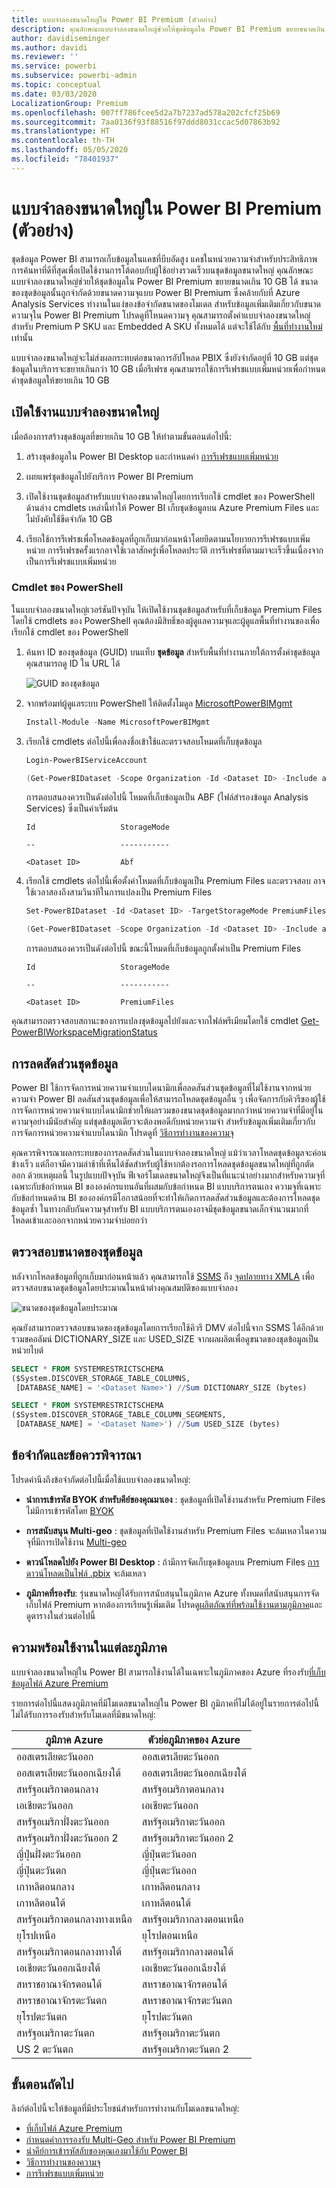 ```yaml
---
title: แบบจำลองขนาดใหญ่ใน Power BI Premium (ตัวอย่าง)
description: คุณลักษณะแบบจำลองขนาดใหญ่ช่วยให้ชุดข้อมูลใน Power BI Premium ขยายขนาดเกิน 10 GB ได้
author: davidiseminger
ms.author: davidi
ms.reviewer: ''
ms.service: powerbi
ms.subservice: powerbi-admin
ms.topic: conceptual
ms.date: 03/03/2020
LocalizationGroup: Premium
ms.openlocfilehash: 007ff786fcee5d2a7b7237ad578a202cfcf25b69
ms.sourcegitcommit: 7aa0136f93f88516f97ddd8031ccac5d07863b92
ms.translationtype: HT
ms.contentlocale: th-TH
ms.lasthandoff: 05/05/2020
ms.locfileid: "78401937"
---
```

# <a name="large-models-in-power-bi-premium-preview"></a>แบบจำลองขนาดใหญ่ใน Power BI Premium (ตัวอย่าง)

ชุดข้อมูล Power BI สามารถเก็บข้อมูลในแคชที่บีบอัดสูง แคชในหน่วยความจำสำหรับประสิทธิภาพการค้นหาที่ดีที่สุดเพื่อเปิดใช้งานการโต้ตอบกับผู้ใช้อย่างรวดเร็วบนชุดข้อมูลขนาดใหญ่ คุณลักษณะแบบจำลองขนาดใหญ่ช่วยให้ชุดข้อมูลใน Power BI Premium ขยายขนาดเกิน 10 GB ได้ ขนาดของชุดข้อมูลนั้นถูกจำกัดด้วยขนาดความจุแบบ Power BI Premium ซึ่งคล้ายกับที่ Azure Analysis Services ทำงานในแง่ของข้อจำกัดขนาดของโมเดล สำหรับข้อมูลเพิ่มเติมเกี่ยวกับขนาดความจุใน Power BI Premium โปรดดูที่โหนดความจุ คุณสามารถตั้งค่าแบบจำลองขนาดใหญ่สำหรับ Premium P SKU และ Embedded A SKU ทั้งหมดได้ แต่จะใช้ได้กับ [พื้นที่ทำงานใหม่](service-create-the-new-workspaces.md) เท่านั้น

แบบจำลองขนาดใหญ่จะไม่ส่งผลกระทบต่อขนาดการอัปโหลด PBIX ซึ่งยังจำกัดอยู่ที่ 10 GB แต่ชุดข้อมูลในบริการจะขยายเกินกว่า 10 GB เมื่อรีเฟรช คุณสามารถใช้การรีเฟรชแบบเพิ่มหน่วยเพื่อกำหนดค่าชุดข้อมูลให้ขยายเกิน 10 GB

## <a name="enable-large-models"></a>เปิดใช้งานแบบจำลองขนาดใหญ่

เมื่อต้องการสร้างชุดข้อมูลที่ขยายเกิน 10 GB ให้ทำตามขั้นตอนต่อไปนี้:

1. สร้างชุดข้อมูลใน Power BI Desktop และกำหนดค่า [การรีเฟรชแบบเพิ่มหน่วย](service-premium-incremental-refresh.md)

1. เผยแพร่ชุดข้อมูลไปยังบริการ Power BI Premium

1. เปิดใช้งานชุดข้อมูลสำหรับแบบจำลองขนาดใหญ่โดยการเรียกใช้ cmdlet ของ PowerShell ด้านล่าง cmdlets เหล่านี้ทำให้ Power BI เก็บชุดข้อมูลบน Azure Premium Files และไม่บังคับใช้ขีดจำกัด 10 GB

1. เรียกใช้การรีเฟรชเพื่อโหลดข้อมูลที่ถูกเก็บมาก่อนหน้าโดยยึดตามนโยบายการรีเฟรชแบบเพิ่มหน่วย การรีเฟรชครั้งแรกอาจใช้เวลาสักครู่เพื่อโหลดประวัติ การรีเฟรชที่ตามมาจะเร็วขึ้นเนื่องจากเป็นการรีเฟรชแบบเพิ่มหน่วย

### <a name="powershell-cmdlets"></a>Cmdlet ของ PowerShell

ในแบบจำลองขนาดใหญ่เวอร์ชันปัจจุบัน ให้เปิดใช้งานชุดข้อมูลสำหรับที่เก็บข้อมูล Premium Files โดยใช้ cmdlets ของ PowerShell คุณต้องมีสิทธิ์ของผู้ดูแลความจุและผู้ดูแลพื้นที่ทำงานของเพื่อเรียกใช้ cmdlet ของ PowerShell

1. ค้นหา ID ของชุดข้อมูล (GUID) บนแท็บ **ชุดข้อมูล** สำหรับพื้นที่ทำงานภายใต้การตั้งค่าชุดข้อมูล คุณสามารถดู ID ใน URL ได้

    ![GUID ของชุดข้อมูล](media/service-premium-large-models/dataset-guid.png)

1. จากพร้อมท์ผู้ดูแลระบบ PowerShell ให้ติดตั้งโมดูล [MicrosoftPowerBIMgmt](/powershell/module/microsoftpowerbimgmt.data/)

    ```powershell
    Install-Module -Name MicrosoftPowerBIMgmt
    ```

1. เรียกใช้ cmdlets ต่อไปนี้เพื่อลงชื่อเข้าใช้และตรวจสอบโหมดที่เก็บชุดข้อมูล

    ```powershell
    Login-PowerBIServiceAccount

    (Get-PowerBIDataset -Scope Organization -Id <Dataset ID> -Include actualStorage).ActualStorage
    ```

    การตอบสนองควรเป็นดังต่อไปนี้ โหมดที่เก็บข้อมูลเป็น ABF (ไฟล์สำรองข้อมูล Analysis Services) ซึ่งเป็นค่าเริ่มต้น

    ```
    Id                   StorageMode

    --                   -----------

    <Dataset ID>         Abf
    ```

1. เรียกใช้ cmdlets ต่อไปนี้เพื่อตั้งค่าโหมดที่เก็บข้อมูลเป็น Premium Files และตรวจสอบ อาจใช้เวลาสองถึงสามวินาทีในการแปลงเป็น Premium Files

    ```powershell
    Set-PowerBIDataset -Id <Dataset ID> -TargetStorageMode PremiumFiles

    (Get-PowerBIDataset -Scope Organization -Id <Dataset ID> -Include actualStorage).ActualStorage
    ```

    การตอบสนองควรเป็นดังต่อไปนี้ ขณะนี้โหมดที่เก็บข้อมูลถูกตั้งค่าเป็น Premium Files

    ```
    Id                   StorageMode
    
    --                   -----------
    
    <Dataset ID>         PremiumFiles
    ```

คุณสามารถตรวจสอบสถานะของการแปลงชุดข้อมูลไปยังและจากไฟล์พรีเมียมโดยใช้ cmdlet [Get-PowerBIWorkspaceMigrationStatus](/powershell/module/microsoftpowerbimgmt.workspaces/get-powerbiworkspacemigrationstatus)

## <a name="dataset-eviction"></a>การลดสัดส่วนชุดข้อมูล

Power BI ใช้การจัดการหน่วยความจำแบบไดนามิกเพื่อลดสันส่วนชุดข้อมูลที่ไม่ใช้งานจากหน่วยความจำ Power BI ลดสันส่วนชุดข้อมูลเพื่อให้สามารถโหลดชุดข้อมูลอื่น ๆ เพื่อจัดการกับคิวรีของผู้ใช้ การจัดการหน่วยความจำแบบไดนามิกช่วยให้ผลรวมของขนาดชุดข้อมูลมากกว่าหน่วยความจำที่มีอยู่ในความจุอย่างมีนัยสำคัญ แต่ชุดข้อมูลเดียวจะต้องพอดีกับหน่วยความจำ สำหรับข้อมูลเพิ่มเติมเกี่ยวกับการจัดการหน่วยความจำแบบไดนามิก โปรดดูที่ [วิธีการทำงานของความจุ](service-premium-what-is.md#how-capacities-function)

คุณควรพิจารณาผลกระทบของการลดสัดส่วนในแบบจำลองขนาดใหญ่ แม้ว่าเวลาโหลดชุดข้อมูลจะค่อนข้างเร็ว แต่ก็อาจมีความล่าช้าที่เห็นได้ชัดสำหรับผู้ใช้หากต้องรอการโหลดชุดข้อมูลขนาดใหญ่ที่ถูกตัดออก ด้วยเหตุผลนี้ ในรูปแบบปัจจุบัน ฟีเจอร์โมเดลขนาดใหญ่จึงเป็นที่แนะนำอย่างมากสำหรับความจุที่เฉพาะกับข้อกำหนด BI ขององค์กรแทนอันที่ผสมกับข้อกำหนด BI แบบบริการตนเอง ความจุที่เฉพาะกับข้อกำหนดด้าน BI ขององค์กรมีโอกาสน้อยที่จะทำให้เกิดการลดสัดส่วนข้อมูลและต้องการโหลดชุดข้อมูลซ้ำ ในทางกลับกันความจุสำหรับ BI แบบบริการตนเองอาจมีชุดข้อมูลขนาดเล็กจำนวนมากที่โหลดเข้าและออกจากหน่วยความจำบ่อยกว่า

## <a name="checking-dataset-size"></a>ตรวจสอบขนาดของชุดข้อมูล

หลังจากโหลดข้อมูลที่ถูกเก็บมาก่อนหน้าแล้ว คุณสามารถใช้ [SSMS](https://docs.microsoft.com/sql/ssms/download-sql-server-management-studio-ssms) ถึง [จุดปลายทาง XMLA](service-premium-connect-tools.md) เพื่อตรวจสอบขนาดชุดข้อมูลโดยประมาณในหน้าต่างคุณสมบัติของแบบจำลอง

![ขนาดของชุดข้อมูลโดยประมาณ](media/service-premium-large-models/estimated-dataset-size.png)

คุณยังสามารถตรวจสอบขนาดของชุดข้อมูลโดยการเรียกใช้คิวรี DMV ต่อไปนี้จาก SSMS ได้อีกด้วย รวมขคอลัมน์ DICTIONARY\_SIZE และ USED\_SIZE จากผลผลิตเพื่อดูขนาดของชุดข้อมูลเป็นหน่วยไบต์

```sql
SELECT * FROM SYSTEMRESTRICTSCHEMA
($System.DISCOVER_STORAGE_TABLE_COLUMNS,
 [DATABASE_NAME] = '<Dataset Name>') //Sum DICTIONARY_SIZE (bytes)

SELECT * FROM SYSTEMRESTRICTSCHEMA
($System.DISCOVER_STORAGE_TABLE_COLUMN_SEGMENTS,
 [DATABASE_NAME] = '<Dataset Name>') //Sum USED_SIZE (bytes)
```

## <a name="limitations-and-considerations"></a>ข้อจำกัดและข้อควรพิจารณา

โปรดคำนึงถึงข้อจำกัดต่อไปนี้เมื่อใช้แบบจำลองขนาดใหญ่:

- **นำการเข้ารหัส BYOK สำหรับคีย์ของคุณมาเอง** : ชุดข้อมูลที่เปิดใช้งานสำหรับ Premium Files ไม่มีการเข้ารหัสโดย [BYOK](service-encryption-byok.md)
- **การสนับสนุน Multi-geo** : ชุดข้อมูลที่เปิดใช้งานสำหรับ Premium Files จะล้มเหลวในความจุที่มีการเปิดใช้งาน [Multi-geo](service-admin-premium-multi-geo.md)

- **ดาวน์โหลดไปยัง Power BI Desktop** : ถ้ามีการจัดเก็บชุดข้อมูลบน Premium Files [การดาวน์โหลดเป็นไฟล์ .pbix](service-export-to-pbix.md) จะล้มเหลว
- **ภูมิภาคที่รองรับ**: รุ่นขนาดใหญ่ได้รับการสนับสนุนในภูมิภาค Azure ทั้งหมดที่สนับสนุนการจัดเก็บไฟล์ Premium หากต้องการเรียนรู้เพิ่มเติม โปรดดู[ผลิตภัณฑ์ที่พร้อมใช้งานตามภูมิภาค](https://azure.microsoft.com/global-infrastructure/services/?products=storage)และดูตารางในส่วนต่อไปนี้


## <a name="availability-in-regions"></a>ความพร้อมใช้งานในแต่ละภูมิภาค

แบบจำลองขนาดใหญ่ใน Power BI สามารถใช้งานได้ในเฉพาะในภูมิภาคของ Azure ที่รองรับ[ที่เก็บข้อมูลไฟล์ Azure Premium](https://docs.microsoft.com/azure/storage/files/storage-files-planning#storage-tiers)

รายการต่อไปนี้แสดงภูมิภาคที่มีโมเดลขนาดใหญ่ใน Power BI ภูมิภาคที่ไม่ได้อยู่ในรายการต่อไปนี้ไม่ได้รับการรองรับสำหรับโมเดลที่มีขนาดใหญ่:


|ภูมิภาค Azure  |ตัวย่อภูมิภาคของ Azure  |
|---------|---------|
|ออสเตรเลียตะวันออก     | ออสเตรเลียตะวันออก        |
|ออสเตรเลียตะวันออกเฉียงใต้     | ออสเตรเลียตะวันออกเฉียงใต้        |
|สหรัฐอเมริกาตอนกลาง     | สหรัฐอเมริกาตอนกลาง        |
|เอเชียตะวันออก     | เอเชียตะวันออก        |
|สหรัฐอเมริกาฝั่งตะวันออก     | สหรัฐอเมริกาตะวันออก        |
|สหรัฐอเมริกาฝั่งตะวันออก 2     | สหรัฐอเมริกาตะวันออก 2        |
|ญี่ปุ่นฝั่งตะวันออก     | ญี่ปุ่นตะวันออก        |
|ญี่ปุ่นตะวันตก     | ญี่ปุ่นตะวันออก        |
|เกาหลีตอนกลาง     | เกาหลีตอนกลาง        |
|เกาหลีตอนใต้     | เกาหลีตอนใต้        |
|สหรัฐอเมริกาตอนกลางทางเหนือ     | สหรัฐอเมริกากลางตอนเหนือ        |
|ยุโรปเหนือ     | ยุโรปตอนเหนือ        |
|สหรัฐอเมริกาตอนกลางทางใต้     | สหรัฐอเมริกากลางตอนใต้        |
|เอเชียตะวันออกเฉียงใต้     | เอเชียตะวันออกเฉียงใต้        |
|สหราชอาณาจักรตอนใต้     | สหราชอาณาจักรตอนใต้        |
|สหราชอาณาจักรตะวันตก     | สหราชอาณาจักรตะวันตก        |
|ยุโรปตะวันตก     | ยุโรปตะวันตก        |
|สหรัฐอเมริกาตะวันตก     | สหรัฐอเมริกาตะวันตก        |
|US 2 ตะวันตก     | สหรัฐอเมริกาตะวันตก 2        |



## <a name="next-steps"></a>ขั้นตอนถัดไป

ลิงก์ต่อไปนี้จะให้ข้อมูลที่มีประโยชน์สำหรับการทำงานกับโมเดลขนาดใหญ่:

* [ที่เก็บไฟล์ Azure Premium](https://docs.microsoft.com/azure/storage/files/storage-files-planning#storage-tiers)
* [กำหนดค่าการรองรับ Multi-Geo สำหรับ Power BI Premium](service-admin-premium-multi-geo.md)
* [นำคีย์การเข้ารหัสลับของคุณเองมาใช้กับ Power BI](service-encryption-byok.md)
* [วิธีการทำงานของความจุ](service-premium-what-is.md#how-capacities-function)
* [การรีเฟรชแบบเพิ่มหน่วย](service-premium-incremental-refresh.md)